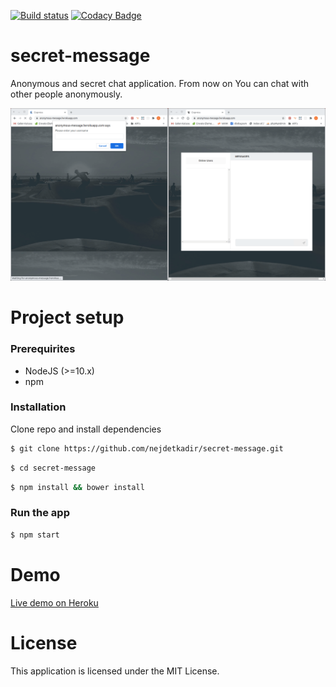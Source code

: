 [![Build status](https://api.travis-ci.org/nejdetkadir/secret-message.svg)](https://api.travis-ci.org/nejdetkadir/secret-message)
[![Codacy Badge](https://app.codacy.com/project/badge/Grade/fee133895c1b4f178f5b44965a3d995c)](https://www.codacy.com/gh/nejdetkadir/secret-message/dashboard?utm_source=github.com&amp;utm_medium=referral&amp;utm_content=nejdetkadir/secret-message&amp;utm_campaign=Badge_Grade)

# secret-message
Anonymous and secret chat application. From now on You can chat with other people anonymously.

![cover](doc/cover.gif)

# Project setup
### Prerequirites
- NodeJS (>=10.x)
- npm

### Installation
Clone repo and install dependencies
``` bash 
$ git clone https://github.com/nejdetkadir/secret-message.git
```
``` bash 
$ cd secret-message
```
``` bash 
$ npm install && bower install
```
### Run the app
``` bash 
$ npm start
```

# Demo
[Live demo on Heroku](https://anonymous-message.herokuapp.com)

# License
This application is licensed under the  MIT License.
